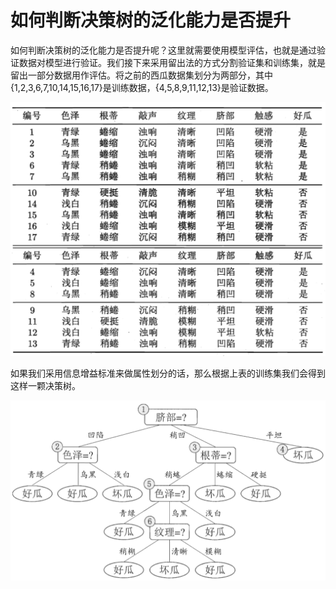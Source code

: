 # 如何判断决策树的泛化能力是否提升

如何判断决策树的泛化能力是否提升呢？这里就需要使用模型评估，也就是通过验证数据对模型进行验证。我们接下来采用留出法的方式分割验证集和训练集，就是留出一部分数据用作评估。将之前的西瓜数据集划分为两部分，其中{1,2,3,6,7,10,14,15,16,17}是训练数据，{4,5,8,9,11,12,13}是验证数据。

![](../.gitbook/assets/image%20%283%29.png)

如果我们采用信息增益标准来做属性划分的话，那么根据上表的训练集我们会得到这样一颗决策树。

![](../.gitbook/assets/image%20%285%29.png)

